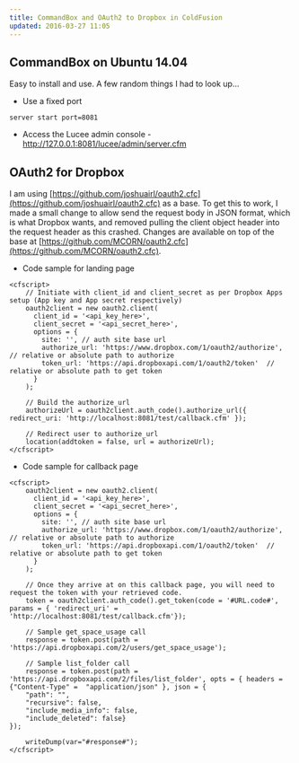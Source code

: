 ```yaml
---
title: CommandBox and OAuth2 to Dropbox in ColdFusion
updated: 2016-03-27 11:05
---
```


## CommandBox on Ubuntu 14.04

Easy to install and use. A few random things I had to look up...

* Use a fixed port


```
server start port=8081
```

* Access the Lucee admin console - http://127.0.0.1:8081/lucee/admin/server.cfm

## OAuth2 for Dropbox

I am using [https://github.com/joshuairl/oauth2.cfc](https://github.com/joshuairl/oauth2.cfc) as a base. To get this to work, I made a small change to allow send the request body in JSON format, which is what Dropbox wants, and removed pulling the client object header into the request header as this crashed. Changes are available on top of the base at [https://github.com/MCORN/oauth2.cfc](https://github.com/MCORN/oauth2.cfc).

* Code sample for landing page

```
<cfscript>
	// Initiate with client_id and client_secret as per Dropbox Apps setup (App key and App secret respectively)
	oauth2client = new oauth2.client(
	  client_id = '<api_key_here>',
	  client_secret = '<api_secret_here>', 
	  options = { 
	    site: '', // auth site base url
	    authorize_url: 'https://www.dropbox.com/1/oauth2/authorize', // relative or absolute path to authorize
	    token_url: 'https://api.dropboxapi.com/1/oauth2/token'  // relative or absolute path to get token
	  }
	);

	// Build the authorize_url
	authorizeUrl = oauth2client.auth_code().authorize_url({ redirect_uri: 'http://localhost:8081/test/callback.cfm' });

	// Redirect user to authorize_url
	location(addtoken = false, url = authorizeUrl); 
</cfscript>
```

* Code sample for callback page

```
<cfscript>
	oauth2client = new oauth2.client(
	  client_id = '<api_key_here>',
	  client_secret = '<api_secret_here>', 
	  options = { 
	    site: '', // auth site base url
	    authorize_url: 'https://www.dropbox.com/1/oauth2/authorize', // relative or absolute path to authorize
	    token_url: 'https://api.dropboxapi.com/1/oauth2/token'  // relative or absolute path to get token
	  }
	);

	// Once they arrive at on this callback page, you will need to request the token with your retrieved code.
	token = oauth2client.auth_code().get_token(code = '#URL.code#', params = { 'redirect_uri' = 'http://localhost:8081/test/callback.cfm'});
	
	// Sample get_space_usage call
	response = token.post(path = 'https://api.dropboxapi.com/2/users/get_space_usage');

	// Sample list_folder call
	response = token.post(path = 'https://api.dropboxapi.com/2/files/list_folder', opts = { headers = {"Content-Type" =  "application/json" }, json = { 
    "path": "",
    "recursive": false,
    "include_media_info": false,
    "include_deleted": false}
});

	writeDump(var="#response#");
</cfscript>
```
